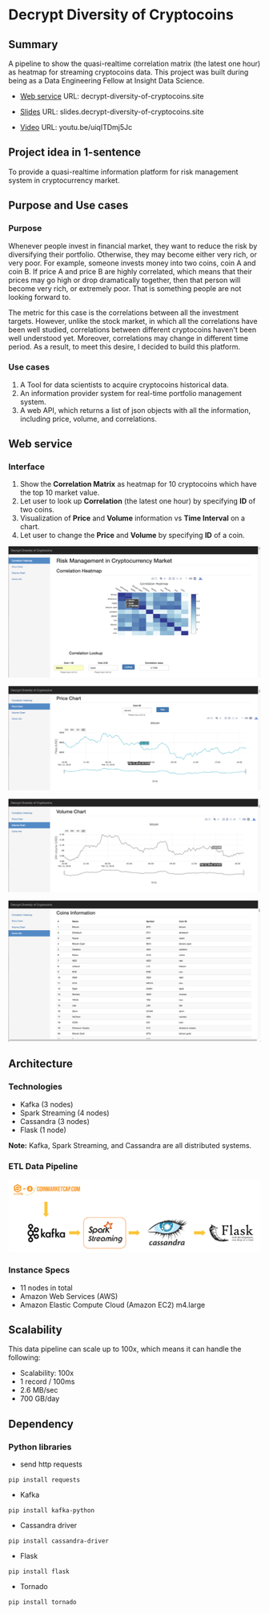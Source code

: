 # Decrypt Diversity of Cryptocoins

## Summary
A pipeline to show the quasi-realtime correlation matrix (the latest one hour) as heatmap for streaming cryptocoins data. This project was built during being as a Data Engineering Fellow at Insight Data Science.

* [Web service](http://youtu.be/uiqITDmj5Jc) URL: decrypt-diversity-of-cryptocoins.site

* [Slides](http://goo.gl/jEZFXK) URL: slides.decrypt-diversity-of-cryptocoins.site

* [Video](http://youtu.be/uiqITDmj5Jc) URL: youtu.be/uiqITDmj5Jc



## Project idea in 1-sentence
To provide a quasi-realtime information platform for risk management system in cryptocurrency market.



## Purpose and Use cases
### Purpose
Whenever people invest in financial market, they want to reduce the risk by diversifying their portfolio.
Otherwise, they may become either very rich, or very poor. For example, someone invests money into two coins, coin A and coin B. If price A and price B are highly correlated, which means that their prices may go high or drop dramatically together, then that person will become very rich, or extremely poor. That is something people are not looking forward to.

The metric for this case is the correlations between all the investment targets. However, unlike the stock market, in which all the correlations have been well studied, correlations between different cryptocoins haven't been well understood yet. Moreover, correlations may change in different time period. As a result, to meet this desire, I decided to build this platform.

### Use cases
1. A Tool for data scientists to acquire cryptocoins historical data.
2. An information provider system for real-time portfolio management system.
3. A web API, which returns a list of json objects with all the information, including price, volume, and correlations.



## Web service
### Interface
1. Show the **Correlation Matrix** as heatmap for 10 cryptocoins which have the top 10 market value.
2. Let user to look up **Correlation** (the latest one hour) by specifying **ID** of two coins.
3. Visualization of **Price** and **Volume** information vs **Time Interval** on a chart.
4. Let user to change the **Price** and **Volume** by specifying **ID** of a coin.

![heatmap](picture/heatmap.png)

![price_chart](picture/price_chart.png)

![volume_chart](picture/volume_chart.png)

![cois_info](picture/coins_info.png)



## Architecture
### Technologies
* Kafka (3 nodes)
* Spark Streaming (4 nodes)
* Cassandra (3 nodes)
* Flask (1 node)

**Note:** Kafka, Spark Streaming, and Cassandra are all distributed systems.


### ETL Data Pipeline
![ETL data pipeline](picture/InsightArchitecture.png)


### Instance Specs
* 11 nodes in total
* Amazon Web Services (AWS)
* Amazon Elastic Compute Cloud (Amazon EC2) m4.large



## Scalability
This data pipeline can scale up to 100x, which means it can handle the following:

* Scalability: 100x
* 1 record / 100ms
* 2.6 MB/sec
* 700 GB/day




## Dependency
### Python libraries
* send http requests
```
pip install requests
```

* Kafka
```
pip install kafka-python
```

* Cassandra driver
```
pip install cassandra-driver
```

* Flask
```
pip install flask
```

* Tornado
```
pip install tornado
```
